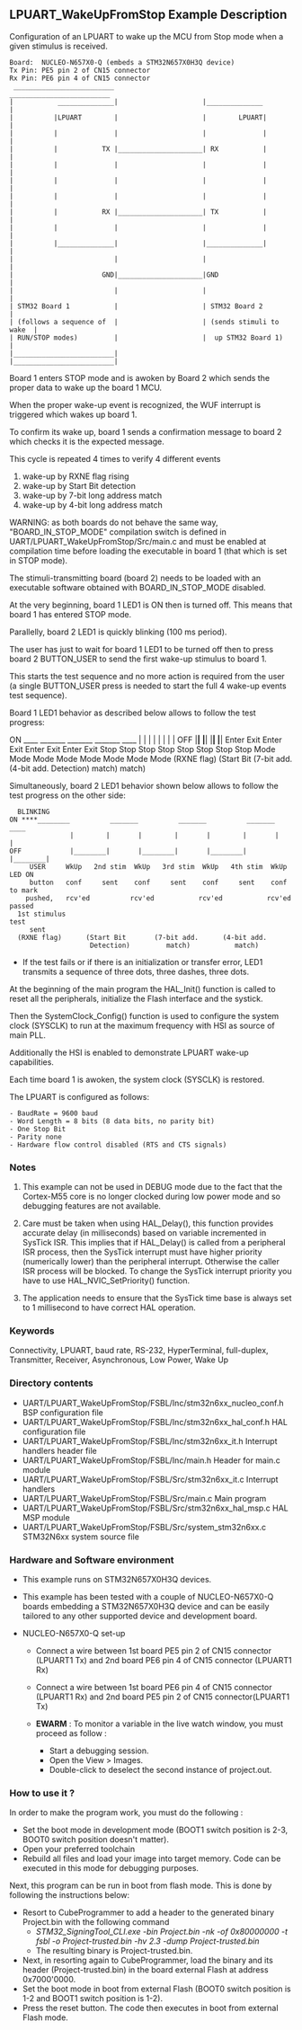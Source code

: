 ﻿## <b>LPUART_WakeUpFromStop Example Description</b>

Configuration of an LPUART to wake up the MCU from Stop mode
when a given stimulus is received.

    Board:  NUCLEO-N657X0-Q (embeds a STM32N657X0H3Q device)
    Tx Pin: PE5 pin 2 of CN15 connector
    Rx Pin: PE6 pin 4 of CN15 connector
     _________________________                       _________________________
    |           ______________|                     |______________           |
    |          |LPUART        |                     |        LPUART|          |
    |          |              |                     |              |          |
    |          |           TX |_____________________| RX           |          |
    |          |              |                     |              |          |
    |          |              |                     |              |          |
    |          |              |                     |              |          |
    |          |           RX |_____________________| TX           |          |
    |          |              |                     |              |          |
    |          |______________|                     |______________|          |
    |                         |                     |                         |
    |                      GND|_____________________|GND                      |
    |                         |                     |                         |
    | STM32 Board 1           |                     | STM32 Board 2           |
    | (follows a sequence of  |                     | (sends stimuli to wake  |
    | RUN/STOP modes)         |                     |  up STM32 Board 1)      |
    |_________________________|                     |_________________________|


Board 1 enters STOP mode and is awoken by Board 2 which sends
the proper data to wake up the board 1 MCU.

When the proper wake-up event is recognized, the WUF interrupt is triggered
which wakes up board 1.

To confirm its wake up, board 1 sends a confirmation message to board 2 which
checks it is the expected message.

This cycle is repeated 4 times to verify 4 different events

1. wake-up by RXNE flag rising
2. wake-up by Start Bit detection
3. wake-up by 7-bit long address match
4. wake-up by 4-bit long address match

WARNING: as both boards do not behave the same way, "BOARD_IN_STOP_MODE"
compilation switch is defined in UART/LPUART_WakeUpFromStop/Src/main.c and must
be enabled at compilation time before loading the executable in board 1 (that
which is set in STOP mode).

The stimuli-transmitting board (board 2) needs to be loaded with an executable
software obtained with BOARD_IN_STOP_MODE disabled.

At the very beginning, board 1 LED1 is ON then is turned off.
This means that board 1 has entered STOP mode.

Parallelly, board 2 LED1 is quickly blinking (100 ms period). 

The user has just to wait for board 1 LED1 to be turned off then to press board 2
BUTTON_USER to send the first wake-up stimulus to board 1.

This starts the test sequence and no more action is required from the user
(a single BUTTON_USER press is needed to start the full 4 wake-up events
test sequence).

Board 1 LED1 behavior as described below allows to follow the
test progress:

ON ____          _______          _______          _______          ____
       |        |       |        |       |        |       |        |
OFF    |________|       |________|       |________|       |________|
      Enter    Exit    Enter    Exit    Enter    Exit    Enter    Exit
      Stop     Stop    Stop     Stop    Stop     Stop    Stop     Stop
      Mode     Mode    Mode     Mode    Mode     Mode    Mode     Mode
            (RXNE flag)      (Start Bit      (7-bit add.       (4-bit add.
                              Detection)        match)            match)


Simultaneously, board 2 LED1 behavior shown below allows to follow the
test progress on the other side:

      BLINKING
    ON ****________          _______          _______          _______          ____
                   |        |       |        |       |        |       |        |
    OFF            |________|       |________|       |________|       |________|
         USER     WkUp   2nd stim  WkUp   3rd stim  WkUp   4th stim  WkUp    LED ON
         button   conf     sent    conf     sent    conf     sent    conf    to mark
        pushed,   rcv'ed          rcv'ed           rcv'ed           rcv'ed   passed
      1st stimulus                                                            test
         sent
      (RXNE flag)      (Start Bit       (7-bit add.      (4-bit add.
                        Detection)         match)           match)


- If the test fails or if there is an initialization or transfer error, LED1
transmits a sequence of three dots, three dashes, three dots.

At the beginning of the main program the HAL_Init() function is called to reset
all the peripherals, initialize the Flash interface and the systick.

Then the SystemClock_Config() function is used to configure the system clock
(SYSCLK) to run at the maximum frequency with HSI as source of main PLL.

Additionally the HSI is enabled to demonstrate LPUART wake-up capabilities.

Each time board 1 is awoken, the system clock (SYSCLK) is restored.


The LPUART is configured as follows:

    - BaudRate = 9600 baud
    - Word Length = 8 bits (8 data bits, no parity bit)
    - One Stop Bit
    - Parity none
    - Hardware flow control disabled (RTS and CTS signals)


### <b>Notes</b>

 1. This example can not be used in DEBUG mode due to the fact that the
    Cortex-M55 core is no longer clocked during low power mode and so
    debugging features are not available.

 2. Care must be taken when using HAL_Delay(), this function provides accurate
    delay (in milliseconds) based on variable incremented in SysTick ISR.
    This implies that if HAL_Delay() is called from a peripheral ISR process,
    then the SysTick interrupt must have higher priority (numerically lower)
    than the peripheral interrupt. Otherwise the caller ISR process will be
    blocked. To change the SysTick interrupt priority you have to use
    HAL_NVIC_SetPriority() function.

 2. The application needs to ensure that the SysTick time base is always set
    to 1 millisecond to have correct HAL operation.

### <b>Keywords</b>

Connectivity, LPUART, baud rate, RS-232, HyperTerminal, full-duplex,
Transmitter, Receiver, Asynchronous, Low Power, Wake Up

### <b>Directory contents</b>

  - UART/LPUART_WakeUpFromStop/FSBL/Inc/stm32n6xx_nucleo_conf.h     BSP configuration file
  - UART/LPUART_WakeUpFromStop/FSBL/Inc/stm32n6xx_hal_conf.h        HAL configuration file
  - UART/LPUART_WakeUpFromStop/FSBL/Inc/stm32n6xx_it.h              Interrupt handlers header file
  - UART/LPUART_WakeUpFromStop/FSBL/Inc/main.h                      Header for main.c module
  - UART/LPUART_WakeUpFromStop/FSBL/Src/stm32n6xx_it.c              Interrupt handlers
  - UART/LPUART_WakeUpFromStop/FSBL/Src/main.c                      Main program
  - UART/LPUART_WakeUpFromStop/FSBL/Src/stm32n6xx_hal_msp.c         HAL MSP module
  - UART/LPUART_WakeUpFromStop/FSBL/Src/system_stm32n6xx.c          STM32N6xx system source file


### <b>Hardware and Software environment</b>

  - This example runs on STM32N657X0H3Q devices.

  - This example has been tested with a couple of NUCLEO-N657X0-Q boards embedding a
    STM32N657X0H3Q device and can be easily tailored to any other supported device
    and development board.

  - NUCLEO-N657X0-Q set-up

    - Connect a wire between 1st board PE5 pin 2 of CN15 connector (LPUART1 Tx)
      and 2nd board PE6 pin 4 of CN15 connector (LPUART1 Rx)
    - Connect a wire between 1st board PE6 pin 4 of CN15 connector (LPUART1 Rx)
      and 2nd board PE5 pin 2 of CN15 connector(LPUART1 Tx)

    - **EWARM** : To monitor a variable in the live watch window, you must proceed as follow :
      - Start a debugging session.
      - Open the View > Images.
      - Double-click to deselect the second instance of project.out. 

### <b>How to use it ?</b>

In order to make the program work, you must do the following :

  - Set the boot mode in development mode (BOOT1 switch position is 2-3, BOOT0 switch position doesn't matter).
  - Open your preferred toolchain
  - Rebuild all files and load your image into target memory. Code can be executed in this mode for debugging purposes.

 Next, this program can be run in boot from flash mode. This is done by following the instructions below:
 
 - Resort to CubeProgrammer to add a header to the generated binary Project.bin with the following command
   - *STM32_SigningTool_CLI.exe -bin Project.bin -nk -of 0x80000000 -t fsbl -o Project-trusted.bin -hv 2.3 -dump Project-trusted.bin*
   - The resulting binary is Project-trusted.bin.
 - Next, in resorting again to CubeProgrammer, load the binary and its header (Project-trusted.bin) in the board external Flash at address 0x7000'0000.
 - Set the boot mode in boot from external Flash (BOOT0 switch position is 1-2 and BOOT1 switch position is 1-2).
 - Press the reset button. The code then executes in boot from external Flash mode.

